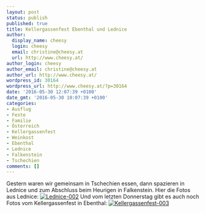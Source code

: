 ```yaml
---
layout: post
status: publish
published: true
title: Kellergassenfest Ebenthal und Lednice
author:
  display_name: cheesy
  login: cheesy
  email: christine@cheesy.at
  url: http://www.cheesy.at/
author_login: cheesy
author_email: christine@cheesy.at
author_url: http://www.cheesy.at/
wordpress_id: 30164
wordpress_url: http://www.cheesy.at/?p=30164
date: '2016-05-30 12:07:39 +0100'
date_gmt: '2016-05-30 10:07:39 +0100'
categories:
- Ausflug
- Feste
- Familie
- Österreich
- Kellergassenfest
- Weinkost
- Ebenthal
- Lednice
- Falkenstein
- Tschechien
comments: []
---
```

Gestern waren wir gemeinsam in Tschechien essen, dann spazieren in Lednice und zum Abschluss beim Heurigen in Falkenstein.
Hier die Fotos aus Lednice:
[![Lednice-002](http://www.cheesy.at/wp-content/uploads/Lednice-002.jpg)](http://www.cheesy.at/fotos/ausfluege/lednice/)
Und vom letzten Donnerstag gibt es auch noch Fotos vom Kellergassenfest in Ebenthal:
[![Kellergassenfest-003](http://www.cheesy.at/wp-content/uploads/Kellergassenfest-003.jpg)](http://www.cheesy.at/fotos/events/kellergassenfest-ebenthal/)
